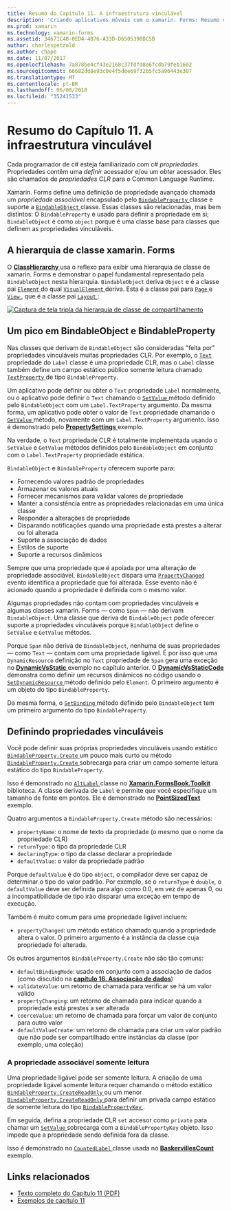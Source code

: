 ```yaml
---
title: Resumo do Capítulo 11. A infraestrutura vinculável
description: 'Criando aplicativos móveis com o xamarin. Forms: Resumo do Capítulo 11. A infraestrutura vinculável'
ms.prod: xamarin
ms.technology: xamarin-forms
ms.assetid: 34671C48-0ED4-4B76-A33D-D6505390DC5B
author: charlespetzold
ms.author: chape
ms.date: 11/07/2017
ms.openlocfilehash: 7a878be4cf43e2168c37fdfd8e6fcdb79feb1602
ms.sourcegitcommit: 66682dd8e93c0e4f5dee69f32b5fc5a96443e307
ms.translationtype: MT
ms.contentlocale: pt-BR
ms.lasthandoff: 06/08/2018
ms.locfileid: "35241533"
---
```

# <a name="summary-of-chapter-11-the-bindable-infrastructure"></a>Resumo do Capítulo 11. A infraestrutura vinculável

Cada programador de c# esteja familiarizado com c# *propriedades*. Propriedades contêm uma *definir* acessador e/ou um *obter* acessador. Eles são chamados de *propriedades CLR* para o Common Language Runtime.

Xamarin. Forms define uma definição de propriedade avançado chamada um *propriedade associável* encapsulado pelo [ `BindableProperty` ](https://developer.xamarin.com/api/type/Xamarin.Forms.BindableProperty/) classe e suporte a [ `BindableObject` ](https://developer.xamarin.com/api/type/Xamarin.Forms.BindableObject/)classe. Essas classes são relacionadas, mas bem distintos: O `BindableProperty` é usado para definir a propriedade em si; `BindableObject` é como `object` porque é uma classe base para classes que definem as propriedades vinculáveis.

## <a name="the-xamarinforms-class-hierarchy"></a>A hierarquia de classe xamarin. Forms

O [ **ClassHierarchy** ](https://github.com/xamarin/xamarin-forms-book-samples/tree/master/Chapter11/ClassHierarchy) usa o reflexo para exibir uma hierarquia de classe de xamarin. Forms e demonstrar o papel fundamental representado pela `BindableObject` nesta hierarquia. `BindableObject` deriva `Object` e é a classe pai [ `Element` ](https://developer.xamarin.com/api/type/Xamarin.Forms.Element/) do qual [ `VisualElement` ](https://developer.xamarin.com/api/type/Xamarin.Forms.VisualElement/) deriva. Esta é a classe pai para [ `Page` ](https://developer.xamarin.com/api/type/Xamarin.Forms.Page/) e [ `View` ](https://developer.xamarin.com/api/type/Xamarin.Forms.View/), que é a classe pai [ `Layout` ](https://developer.xamarin.com/api/type/Xamarin.Forms.Layout/):

[![Captura de tela tripla da hierarquia de classe de compartilhamento](images/ch11fg01-small.png "compartilhamento da hierarquia de classe")](images/ch11fg01-large.png#lightbox "compartilhamento da hierarquia de classe")

## <a name="a-peek-into-bindableobject-and-bindableproperty"></a>Um pico em BindableObject e BindableProperty

Nas classes que derivam de `BindableObject` são consideradas "feita por" propriedades vinculáveis muitas propriedades CLR. Por exemplo, o [ `Text` ](https://developer.xamarin.com/api/property/Xamarin.Forms.Label.Text/) propriedade do `Label` classe é uma propriedade CLR, mas o `Label` classe também define um campo estático público somente leitura chamado [ `TextProperty` ](https://developer.xamarin.com/api/property/Xamarin.Forms.Label.TextProperty/) de tipo `BindableProperty`.

Um aplicativo pode definir ou obter o `Text` propriedade `Label` normalmente, ou o aplicativo pode definir o `Text` chamando o [ `SetValue` ](https://developer.xamarin.com/api/member/Xamarin.Forms.BindableObject.SetValue/p/Xamarin.Forms.BindableProperty/System.Object/) método definido pelo `BindableObject` com um `Label.TextProperty` argumento. Da mesma forma, um aplicativo pode obter o valor de `Text` propriedade chamando o [ `GetValue` ](https://developer.xamarin.com/api/member/Xamarin.Forms.BindableObject.GetValue/p/Xamarin.Forms.BindableProperty/) método, novamente com um `Label.TextProperty` argumento. Isso é demonstrado pelo [ **PropertySettings** ](https://github.com/xamarin/xamarin-forms-book-samples/tree/master/Chapter11/PropertySettings) exemplo.

Na verdade, o `Text` propriedade CLR é totalmente implementada usando o `SetValue` e `GetValue` métodos definidos pelo `BindableObject` em conjunto com o `Label.TextProperty` propriedade estática.

`BindableObject` e `BindableProperty` oferecem suporte para:

- Fornecendo valores padrão de propriedades
- Armazenar os valores atuais
- Fornecer mecanismos para validar valores de propriedade
- Manter a consistência entre as propriedades relacionadas em uma única classe
- Responder a alterações de propriedade
- Disparando notificações quando uma propriedade está prestes a alterar ou foi alterada
- Suporte a associação de dados
- Estilos de suporte
- Suporte a recursos dinâmicos

Sempre que uma propriedade que é apoiada por uma alteração de propriedade associável, `BindableObject` dispara uma [ `PropertyChanged` ](https://developer.xamarin.com/api/event/Xamarin.Forms.BindableObject.PropertyChanged/) evento identifica a propriedade que foi alterada. Esse evento não é acionado quando a propriedade é definida com o mesmo valor.

Algumas propriedades não contam com propriedades vinculáveis e algumas classes xamarin. Forms &mdash; como `Span` &mdash; não derivam `BindableObject`. Uma classe que deriva de `BindableObject` pode oferecer suporte a propriedades vinculáveis porque `BindableObject` define o `SetValue` e `GetValue` métodos.

Porque `Span` não deriva de `BindableObject`, nenhuma de suas propriedades &mdash; como `Text` &mdash; contam com uma propriedade ligável. É por isso que uma `DynamicResource` definição no `Text` propriedade de `Span` gera uma exceção no [ **DynamicVsStatic** ](https://github.com/xamarin/xamarin-forms-book-samples/tree/master/Chapter10/DynamicVsStatic) exemplo no capítulo anterior. O [ **DynamicVsStaticCode** ](https://github.com/xamarin/xamarin-forms-book-samples/tree/master/Chapter11/DynamicVsStaticCode) demonstra como definir um recursos dinâmicos no código usando o [ `SetDynamicResource` ](https://developer.xamarin.com/api/member/Xamarin.Forms.Element.SetDynamicResource/p/Xamarin.Forms.BindableProperty/System.String/) método definido pelo `Element`. O primeiro argumento é um objeto do tipo `BindableProperty`.

Da mesma forma, o [ `SetBinding` ](https://developer.xamarin.com/api/member/Xamarin.Forms.BindableObject.SetBinding/p/Xamarin.Forms.BindableProperty/Xamarin.Forms.BindingBase/) método definido pelo `BindableObject` tem um primeiro argumento do tipo `BindableProperty`.

## <a name="defining-bindable-properties"></a>Definindo propriedades vinculáveis

Você pode definir suas próprias propriedades vinculáveis usando estático [ `BindableProperty.Create` ](https://developer.xamarin.com/api/member/Xamarin.Forms.BindableProperty.Create/p/System.String/System.Type/System.Type/System.Object/Xamarin.Forms.BindingMode/Xamarin.Forms.BindableProperty+ValidateValueDelegate/Xamarin.Forms.BindableProperty+BindingPropertyChangedDelegate/Xamarin.Forms.BindableProperty+BindingPropertyChangingDelegate/Xamarin.Forms.BindableProperty+CoerceValueDelegate/Xamarin.Forms.BindableProperty+CreateDefaultValueDelegate/) um pouco mais curto ou método [ `BindableProperty.Create` ](https://developer.xamarin.com/api/member/Xamarin.Forms.BindableProperty.Create/p/System.String/System.Type/System.Type/System.Object/Xamarin.Forms.BindingMode/Xamarin.Forms.BindableProperty+ValidateValueDelegate/Xamarin.Forms.BindableProperty+BindingPropertyChangedDelegate/Xamarin.Forms.BindableProperty+BindingPropertyChangingDelegate/Xamarin.Forms.BindableProperty+CoerceValueDelegate/) sobrecarga para criar um campo somente leitura estático do tipo `BindableProperty`.

Isso é demonstrado no [ `AltLabel` ](https://github.com/xamarin/xamarin-forms-book-samples/blob/master/Libraries/Xamarin.FormsBook.Toolkit/Xamarin.FormsBook.Toolkit/AltLabel.cs) classe no [ **Xamarin.FormsBook.Toolkit** ](https://github.com/xamarin/xamarin-forms-book-samples/tree/master/Libraries/Xamarin.FormsBook.Toolkit) biblioteca. A classe derivada de `Label` e permite que você especifique um tamanho de fonte em pontos. Ele é demonstrado no [ **PointSizedText** ](https://github.com/xamarin/xamarin-forms-book-samples/tree/master/Chapter11/PointSizedText) exemplo.

Quatro argumentos a `BindableProperty.Create` método são necessários:

- `propertyName`: o nome de texto da propriedade (o mesmo que o nome da propriedade CLR)
- `returnType`: o tipo da propriedade CLR
- `declaringType`: o tipo da classe declarar a propriedade
- `defaultValue`: o valor da propriedade padrão

Porque `defaultValue` é do tipo `object`, o compilador deve ser capaz de determinar o tipo do valor padrão. Por exemplo, se o `returnType` é `double`, o `defaultValue` deve ser definida para algo como 0.0, em vez de apenas 0, ou a incompatibilidade de tipo irão disparar uma exceção em tempo de execução.

Também é muito comum para uma propriedade ligável incluem:

- `propertyChanged`: um método estático chamado quando a propriedade altera o valor. O primeiro argumento é a instância da classe cuja propriedade foi alterada.

Os outros argumentos `BindableProperty.Create` não são tão comuns:

- `defaultBindingMode`: usado em conjunto com a associação de dados (como discutido na [ **capítulo 16. Associação de dados**](chapter16.md))
- `validateValue`: um retorno de chamada para verificar se há um valor válido
- `propertyChanging`: um retorno de chamada para indicar quando a propriedade está prestes a ser alterada
- `coerceValue`: um retorno de chamada para forçar um valor de conjunto para outro valor
- `defaultValueCreate`: um retorno de chamada para criar um valor padrão que não pode ser compartilhado entre instâncias da classe (por exemplo, uma coleção)

### <a name="the-read-only-bindable-property"></a>A propriedade associável somente leitura

Uma propriedade ligável pode ser somente leitura. A criação de uma propriedade ligável somente leitura requer chamando o método estático [ `BindableProperty.CreateReadOnly` ](https://developer.xamarin.com/api/member/Xamarin.Forms.BindableProperty.CreateReadOnly/p/System.String/System.Type/System.Type/System.Object/Xamarin.Forms.BindingMode/Xamarin.Forms.BindableProperty+ValidateValueDelegate/Xamarin.Forms.BindableProperty+BindingPropertyChangedDelegate/Xamarin.Forms.BindableProperty+BindingPropertyChangingDelegate/Xamarin.Forms.BindableProperty+CoerceValueDelegate/Xamarin.Forms.BindableProperty+CreateDefaultValueDelegate/) ou um menor [ `BindableProperty.CreateReadOnly` ](https://developer.xamarin.com/api/member/Xamarin.Forms.BindableProperty.CreateReadOnly/p/System.String/System.Type/System.Type/System.Object/Xamarin.Forms.BindingMode/Xamarin.Forms.BindableProperty+ValidateValueDelegate/Xamarin.Forms.BindableProperty+BindingPropertyChangedDelegate/Xamarin.Forms.BindableProperty+BindingPropertyChangingDelegate/Xamarin.Forms.BindableProperty+CoerceValueDelegate/) para definir um privada campo estático de somente leitura do tipo [ `BindablePropertyKey` ](https://developer.xamarin.com/api/type/Xamarin.Forms.BindablePropertyKey/).

Em seguida, defina a propriedade CLR `set` accesor como `private` para chamar um [ `SetValue` ](https://developer.xamarin.com/api/member/Xamarin.Forms.BindableObject.SetValue/p/Xamarin.Forms.BindablePropertyKey/System.Object/) sobrecarga com a `BindablePropertyKey` objeto. Isso impede que a propriedade sendo definida fora da classe.

Isso é demonstrado no [ `CountedLabel` ](https://github.com/xamarin/xamarin-forms-book-samples/blob/master/Libraries/Xamarin.FormsBook.Toolkit/Xamarin.FormsBook.Toolkit/CountedLabel.cs) classe usada no [ **BaskervillesCount** ](https://github.com/xamarin/xamarin-forms-book-samples/tree/master/Chapter11/BaskervillesCount) exemplo.



## <a name="related-links"></a>Links relacionados

- [Texto completo do Capítulo 11 (PDF)](https://download.xamarin.com/developer/xamarin-forms-book/XamarinFormsBook-Ch11-Apr2016.pdf)
- [Exemplos de capítulo 11](https://github.com/xamarin/xamarin-forms-book-samples/tree/master/Chapter11)
